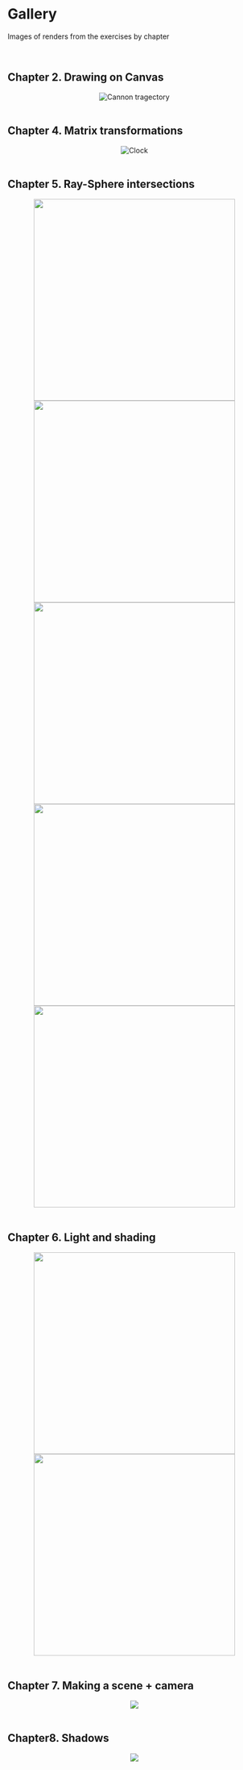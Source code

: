 # Gallery

Images of renders from the exercises by chapter

<br/>

## Chapter 2. Drawing on Canvas
<div align="center">
    <img src="./chapter02.png" alt="Cannon tragectory"/>
</div>
<br/>

## Chapter 4. Matrix transformations

<div align="center">
    <img src="./chapter04_clock.png" alt="Clock"/>
</div>
<br/>

## Chapter 5. Ray-Sphere intersections

<div align="center">
    <img src="./chapter05_sphere_projection.png" width="400"/>
    <img src="./chapter05_sphere_projection01.png" width="400"/>
    <img src="./chapter05_sphere_projection02.png" width="400"/>
    <img src="./chapter05_sphere_projection04.png" width="400"/>
    <img src="./chapter05_sphere_projection05.png" width="400"/>
</div>
<br/>

## Chapter 6. Light and shading

<div align="center">
    <img src="./chapter06_lighted_sphere.png" width="400"/>
    <img src="./chapter06_lighted_sphere01.png" width="400"/>
</div>
<br/>

## Chapter 7. Making a scene + camera

<div align="center">
    <img src="./chapter07_scene_highres.png"/>
</div>
<br/>

## Chapter8. Shadows

<div align="center">
    <img src="./chapter08_shadows.png"/>
</div>
<br/>
